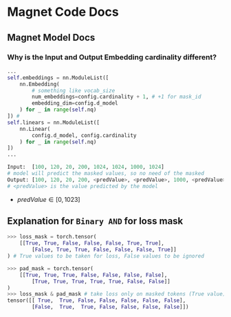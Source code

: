 # Magnet Code Docs

## Magnet Model Docs
### Why is the Input and Output Embedding cardinality different?
```python
...
self.embeddings = nn.ModuleList([
    nn.Embedding(
        # something like vocab_size
        num_embeddings=config.cardinality + 1, # +1 for mask_id
        embedding_dim=config.d_model
    ) for _ in range(self.nq)
]) # 
self.linears = nn.ModuleList([
    nn.Linear(
        config.d_model, config.cardinality
    ) for _ in range(self.nq)
])
...
```
```python
Input:  [100, 120, 20, 200, 1024, 1024, 1000, 1024]
# model will predict the masked values, so no need of the masked 
Output: [100, 120, 20, 200, <predValue>, <predValue>, 1000, <predValue>]
# <predValue> is the value predicted by the model 
```
* $predValue  \in [0, 1023]$


## Explanation for `Binary AND` for loss mask
```python
>>> loss_mask = torch.tensor(
    [[True, True, False, False, False, True, True],
        [False, True, True, False, False, False, True]]
) # True values to be taken for loss, False values to be ignored

>>> pad_mask = torch.tensor(
    [[True, True, True, False, False, False, False],
        [True, True, True, True, True, False, False]]
)
>>> loss_mask & pad_mask # take loss only on masked tokens (True value)
tensor([[ True,  True, False, False, False, False, False],
        [False,  True,  True, False, False, False, False]])
```